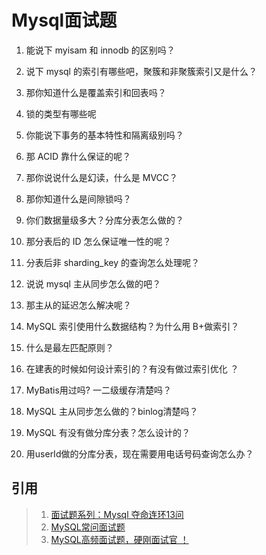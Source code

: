 # Mysql面试题

1. 能说下 myisam 和 innodb 的区别吗？
2. 说下 mysql 的索引有哪些吧，聚簇和非聚簇索引又是什么？
3. 那你知道什么是覆盖索引和回表吗？
4. 锁的类型有哪些呢
5. 你能说下事务的基本特性和隔离级别吗？
6. 那 ACID 靠什么保证的呢？
7. 那你说说什么是幻读，什么是 MVCC？
8. 那你知道什么是间隙锁吗？
9. 你们数据量级多大？分库分表怎么做的？
10. 那分表后的 ID 怎么保证唯一性的呢？
11. 分表后非 sharding_key 的查询怎么处理呢？
12. 说说 mysql 主从同步怎么做的吧？
13. 那主从的延迟怎么解决呢？

1. MySQL 索引使用什么数据结构？为什么用 B+做索引？
2. 什么是最左匹配原则？
3. 在建表的时候如何设计索引的？有没有做过索引优化 ？
4. MyBatis用过吗? 一二级缓存清楚吗？
5. MySQL 主从同步怎么做的？binlog清楚吗？
6. MySQL 有没有做分库分表？怎么设计的？
7. 用userId做的分库分表，现在需要用电话号码查询怎么办？

## 引用
>1. [面试题系列：Mysql 夺命连环13问](https://mp.weixin.qq.com/s/RjJv4uRrqaCg5jqijAG0BA)
>2. [MySQL常问面试题](https://mp.weixin.qq.com/s/7Si8yx3UXeBJKWzJPRokmA)
>3. [MySQL高频面试题，硬刚面试官 ！](https://mp.weixin.qq.com/s/0aAMJs3aHRypl3Xn9F3Q0A)